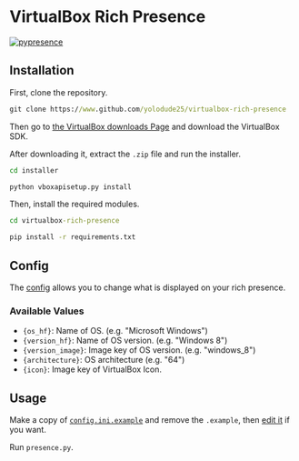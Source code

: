 # VirtualBox Rich Presence

[![pypresence](https://img.shields.io/badge/using-pypresence-00bb88.svg?style=for-the-badge&logo=discord&logoWidth=20)](https://github.com/qwertyquerty/pypresence)


## Installation

First, clone the repository.

```cmd
git clone https://www.github.com/yolodude25/virtualbox-rich-presence
```

Then go to [the VirtualBox downloads Page](https://www.virtualbox.org/wiki/Downloads) and download the VirtualBox SDK.

After downloading it, extract the `.zip` file and run the installer.

```cmd
cd installer
```

```cmd
python vboxapisetup.py install
```

Then, install the required modules.

```cmd
cd virtualbox-rich-presence
```

```cmd
pip install -r requirements.txt
```

## Config

The [config](config.ini.example) allows you to change what is displayed on your rich presence.

### Available Values

- `{os_hf}`: Name of OS. (e.g. "Microsoft Windows")
- `{version_hf}`: Name of OS version. (e.g. "Windows 8")
- `{version_image}`: Image key of OS version. (e.g. "windows_8")
- `{architecture}`: OS architecture (e.g. "64")
- `{icon}`: Image key of VirtualBox Icon.

## Usage

Make a copy of [`config.ini.example`](config.ini.example) and remove the `.example`, then [edit it](#config) if you want.

Run `presence.py`.
